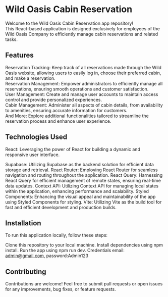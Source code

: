 <h1>Wild Oasis Cabin Reservation </h1>
Welcome to the Wild Oasis Cabin Reservation app repository!<br/>
This React-based application is designed exclusively for employees of the Wild Oasis Company to efficiently manage cabin reservations and related tasks.<br/>

<h2>Features</h2>
Reservation Tracking: Keep track of all reservations made through the Wild Oasis website, allowing users to easily log in, choose their preferred cabin, and make a reservation.<br/>
Reservation Management: Empower administrators to efficiently manage all reservations, ensuring smooth operations and customer satisfaction.<br/>
User Management: Create and manage user accounts to maintain access control and provide personalized experiences.<br/>
Cabin Management: Administer all aspects of cabin details, from availability to amenities, ensuring accurate information for customers.<br/>
And More: Explore additional functionalities tailored to streamline the reservation process and enhance user experience.<br/>

<h2>Technologies Used</h2>
<p>React: Leveraging the power of React for building a dynamic and responsive user interface.</p>
Supabase: Utilizing Supabase as the backend solution for efficient data storage and retrieval.
React Router: Employing React Router for seamless navigation and routing throughout the application.
React Query: Harnessing React Query for efficient management of remote states, ensuring real-time data updates.
Context API: Utilizing Context API for managing local states within the application, enhancing performance and scalability.
Styled Components: Enhancing the visual appeal and maintainability of the app using Styled Components for styling.
Vite: Utilizing Vite as the build tool for fast and efficient development and production builds.


<h2>Installation</h2>
To run this application locally, follow these steps:

Clone this repository to your local machine.
Install dependencies using npm install.
Run the app using npm run dev.
Credentials email: admin@gmail.com, password:Admin123

<h2>Contributing</h2>
Contributions are welcome! Feel free to submit pull requests or open issues for any improvements, bug fixes, or feature requests.
